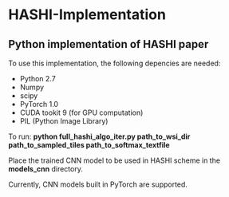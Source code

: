 # HASHI-Implementation

## Python implementation of HASHI paper


To use this implementation, the following depencies are needed:


* Python 2.7
* Numpy
* scipy
* PyTorch 1.0
* CUDA tookit 9 (for GPU computation)
* PIL (Python Image Library)


To run:
**python full_hashi_algo_iter.py path_to_wsi_dir path_to_sampled_tiles path_to_softmax_textfile**

Place the trained CNN model to be used in HASHI scheme in the **models_cnn** directory.

Currently, CNN models built in PyTorch are supported.
